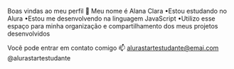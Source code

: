 Boas vindas ao meu perfil 🩷
Meu nome é Alana Clara
•Estou estudando no Alura
•Estou me desenvolvendo na linguagem JavaScript
•Utilizo esse espaço para minha organização e compartilhamento dos meus projetos desenvolvidos 

Você pode entrar em contato comigo 📫
alurastartestudante@emai.com
@alurastartestudante
